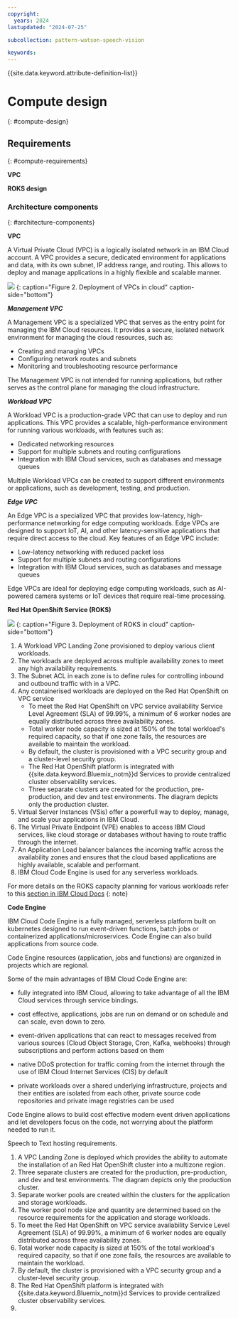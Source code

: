 ```yaml
---
copyright:
  years: 2024
lastupdated: "2024-07-25"

subcollection: pattern-watson-speech-vision

keywords:
---
```

{{site.data.keyword.attribute-definition-list}}

# Compute design
{: #compute-design}

## Requirements
{: #compute-requirements}

**VPC**


**ROKS design**


### Architecture components
{: #architecture-components}

**VPC**

A Virtual Private Cloud (VPC) is a logically isolated network in an IBM Cloud account. A VPC provides a secure, dedicated environment for applications and data, with its own subnet, IP address range, and routing. This allows to deploy and manage applications in a highly flexible and scalable manner.

![](image/watsonx-surround-pattern-VPC.svg)
{: caption="Figure 2. Deployment of VPCs in cloud" caption-side="bottom"}

***Management VPC***

A Management VPC is a specialized VPC that serves as the entry point for managing the IBM Cloud resources. It provides a secure, isolated network environment for managing the cloud resources, such as:

  - Creating and managing VPCs
  - Configuring network routes and subnets
  - Monitoring and troubleshooting resource performance

The Management VPC is not intended for running applications, but rather serves as the control plane for managing the cloud infrastructure.

***Workload VPC***

A Workload VPC is a production-grade VPC that can use to deploy and run applications. This VPC provides a scalable, high-performance environment for running various workloads, with features such as:

  - Dedicated networking resources
  - Support for multiple subnets and routing configurations
  - Integration with IBM Cloud services, such as databases and message queues

Multiple Workload VPCs can be created to support different environments or applications, such as development, testing, and production.

***Edge VPC***

An Edge VPC is a specialized VPC that provides low-latency, high-performance networking for edge computing workloads. Edge VPCs are designed to support IoT, AI, and other latency-sensitive applications that require direct access to the cloud. Key features of an Edge VPC include:

  - Low-latency networking with reduced packet loss
  - Support for multiple subnets and routing configurations
  - Integration with IBM Cloud services, such as databases and message queues

Edge VPCs are ideal for deploying edge computing workloads, such as AI-powered camera systems or IoT devices that require real-time processing.


**Red Hat OpenShift Service (ROKS)**

![](image/watsonx-surround-pattern-ROKS.svg)
{: caption="Figure 3. Deployment of ROKS in cloud" caption-side="bottom"}

1. A Workload VPC Landing Zone provisioned to deploy various client workloads. 
2. The workloads are deployed across multiple availability zones to meet any high availability requirements.
3. The Subnet ACL in each zone is to define rules for controlling inbound and outbound traffic with in a VPC.
4. Any containerised workloads are deployed on the Red Hat OpenShift on VPC service 
    - To meet the Red Hat OpenShift on VPC service availability Service Level Agreement (SLA) of 99.99%, a minimum of 6 worker nodes are equally distributed across three  availability zones.
    - Total worker node capacity is sized at 150% of the total workload's required capacity, so that if one zone fails, the resources are available to maintain the workload.
    - By default, the cluster is provisioned with a VPC security group and a cluster-level security group.
    - The Red Hat OpenShift platform is integrated with {{site.data.keyword.Bluemix_notm}}d Services to provide centralized cluster observability services.
    - Three separate clusters are created for the production, pre-production, and dev and test environments. The diagram depicts only the production cluster.
5. Virtual Server Instances (VSis) offer a powerfull way to deploy, manage, and scale your applications in IBM Cloud.  
6. The Virtual Private Endpoint (VPE) enables to access IBM Cloud services, like cloud storage or databases without having to route traffic through the internet.
7. An Application Load balancer balances the incoming traffic across the availability zones and ensures that the cloud based applications are highly available, scalable and performant.
8. IBM Cloud Code Engine is used for any serverless workloads.


For more details on the ROKS capacity planning for various workloads refer to this [section in IBM Cloud Docs](https://cloud.ibm.com/docs/pattern-webapp-openshift-vpc?topic=pattern-webapp-openshift-vpc-compute-design#sizing-your-environment)
{: note}

**Code Engine**

IBM Cloud Code Engine is a fully managed, serverless platform built on kubernetes designed to run event-driven functions, batch jobs or containerized applications/microservices. Code Engine can also build applications from source code.

Code Engine resources (application, jobs and functions) are organized in projects which are regional.

Some of the main advantages of IBM Cloud Code Engine are:

- fully integrated into IBM Cloud, allowing to take advantage of all the IBM Cloud services through service bindings.

- cost effective, applications, jobs are run on demand or on schedule and can scale, even down to zero.

- event-driven applications that can react to messages received from various sources (Cloud Object Storage, Cron, Kafka, webhooks) through subscriptions and perform actions based on them

- native DDoS protection for traffic coming from the internet through the use of IBM Cloud Internet Services (CIS) by default

- private workloads over a shared underlying infrastructure, projects and their entities are isolated from each other, private source code repositories and private image registries can be used

Code Engine allows to build cost effective modern event driven applications and let developers focus on the code, not worrying about the platform needed to run it.

Speech to Text hosting requirements.

1. A VPC Landing Zone is deployed which provides the ability to automate the installation of an Red Hat OpenShift cluster into a multizone region.
2. Three separate clusters are created for the production, pre-production, and dev and test environments. The diagram depicts only the production cluster.
3. Separate worker pools are created within the clusters for the application and storage workloads.
4. The worker pool node size and quantity are determined based on the resource requirements for the application and storage workloads.
5. To meet the Red Hat OpenShift on VPC service availability Service Level Agreement (SLA) of 99.99%, a minimum of 6 worker nodes are equally distributed across three availability zones.
6. Total worker node capacity is sized at 150% of the total workload's required capacity, so that if one zone fails, the resources are available to maintain the workload.
7. By default, the cluster is provisioned with a VPC security group and a cluster-level security group.
8. The Red Hat OpenShift platform is integrated with {{site.data.keyword.Bluemix_notm}}d Services to provide centralized cluster observability services.
9.
